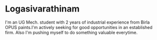 # Logasivarathinam
I'm an UG Mech. student with 2 years of industrial experience from Birla OPUS paints.I'm actively seeking for good opportunities in an established firm. Also I'm pushing myself to do something valuable everytime.
